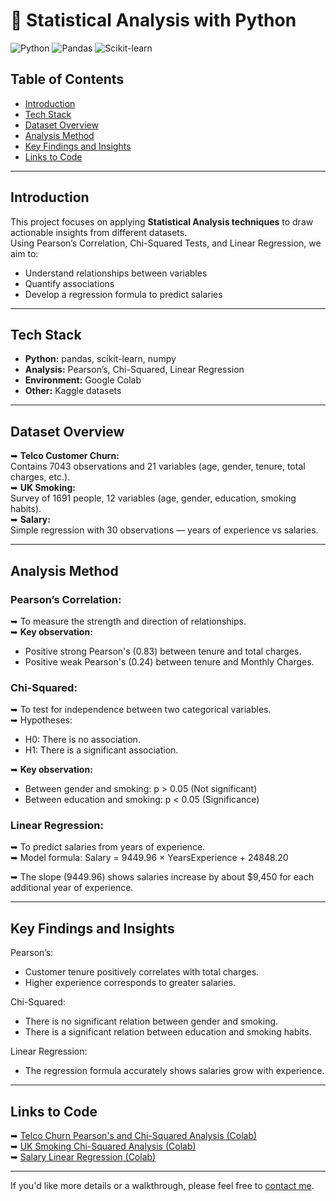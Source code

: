 # 📁 Statistical Analysis with Python

![Python](https://img.shields.io/badge/Python-3.x-blue)
![Pandas](https://img.shields.io/badge/Pandas-Analysis-brightgreen)
![Scikit-learn](https://img.shields.io/badge/Scikit--learn-Model-orange)

##  Table of Contents
- [Introduction](#introduction)
- [Tech Stack](#tech-stack)
- [Dataset Overview](#dataset-overview)
- [Analysis Method](#analysis-method)
- [Key Findings and Insights](#key-findings-and-insights)
- [Links to Code](#links-to-code)

---

##  Introduction

This project focuses on applying **Statistical Analysis techniques** to draw actionable insights from different datasets.  
Using Pearson’s Correlation, Chi-Squared Tests, and Linear Regression, we aim to:
- Understand relationships between variables
- Quantify associations
- Develop a regression formula to predict salaries

---

##  Tech Stack

- **Python:** pandas, scikit-learn, numpy
- **Analysis:** Pearson’s, Chi-Squared, Linear Regression
- **Environment:** Google Colab
- **Other:** Kaggle datasets

---

##  Dataset Overview

➥ **Telco Customer Churn:**  
Contains 7043 observations and 21 variables (age, gender, tenure, total charges, etc.).  
➥ **UK Smoking:**  
Survey of 1691 people, 12 variables (age, gender, education, smoking habits).  
➥ **Salary:**  
Simple regression with 30 observations — years of experience vs salaries.

---

##  Analysis Method

### Pearson’s Correlation:
➥ To measure the strength and direction of relationships.  
➥ **Key observation:**  
- Positive strong Pearson's (0.83) between tenure and total charges.  
- Positive weak Pearson's (0.24) between tenure and Monthly Charges.

### Chi-Squared:
➥ To test for independence between two categorical variables.  
➥ Hypotheses:
- H0: There is no association.
- H1: There is a significant association.

➥ **Key observation:**  
- Between gender and smoking: p > 0.05 (Not significant)  
- Between education and smoking: p < 0.05 (Significance)

### Linear Regression:
➥ To predict salaries from years of experience.  
➥ Model formula:
Salary = 9449.96 × YearsExperience + 24848.20

➥ The slope (9449.96) shows salaries increase by about $9,450 for each additional year of experience.

---

##  Key Findings and Insights

 Pearson’s:  
- Customer tenure positively correlates with total charges.  
- Higher experience corresponds to greater salaries.

 Chi-Squared:  
- There is no significant relation between gender and smoking.  
- There is a significant relation between education and smoking habits.

 Linear Regression:  
- The regression formula accurately shows salaries grow with experience.

---

##  Links to Code

➥ [Telco Churn Pearson's and Chi-Squared Analysis (Colab)](https://colab.research.google.com/)  
➥ [UK Smoking Chi-Squared Analysis (Colab)](https://colab.research.google.com/)  
➥ [Salary Linear Regression (Colab)](https://colab.research.google.com/)  

---

 If you'd like more details or a walkthrough, please feel free to [contact me](mailto:annizamegabianalyst@gmail.com).
